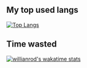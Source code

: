 ## My top used langs
[![Top Langs](https://github-readme-stats.vercel.app/api/top-langs/?username=Touch-Grass&theme=omni&layout=compact)](https://github.com/anuraghazra/github-readme-stats)
## Time wasted
[![willianrod's wakatime stats](https://github-readme-stats.vercel.app/api/wakatime?username=Touch_Grass&theme=omni)](https://github.com/anuraghazra/github-readme-stats)
